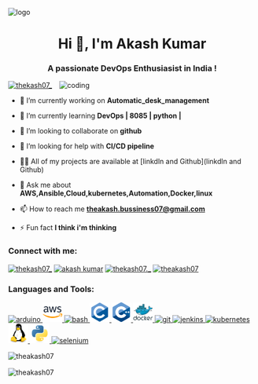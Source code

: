 ![logo](https://github.com/theakash07/theakash07/blob/main/Screenshot%20from%202023-04-14%2018-05-37.png)
<h1 align="center">Hi 👋, I'm Akash Kumar</h1>
<h3 align="center">A passionate DevOps Enthusiasist in India !</h3>
<img align="right" alt="coding" width="400" src="https://user-images.githubusercontent.com/113254843/232047618-b2b33c65-9610-4f15-8a79-65cf4040ffd2.png"

<p align="left"> <a href="https://twitter.com/thekash07_" target="blank"><img src="https://img.shields.io/twitter/follow/thekash07_?logo=twitter&style=for-the-badge" alt="thekash07_" /></a> </p>

- 🔭 I’m currently working on **Automatic_desk_management**

- 🌱 I’m currently learning **DevOps | 8085 | python |**

- 👯 I’m looking to collaborate on **github**

- 🤝 I’m looking for help with **CI/CD pipeline**

- 👨‍💻 All of my projects are available at [linkdln and Github](linkdln and Github)

- 💬 Ask me about **AWS,Ansible,Cloud,kubernetes,Automation,Docker,linux**

- 📫 How to reach me **theakash.bussiness07@gmail.com**

- ⚡ Fun fact **I think i'm thinking**

<h3 align="left">Connect with me:</h3>
<p align="left">
<a href="https://twitter.com/thekash07_" target="blank"><img align="center" src="https://raw.githubusercontent.com/rahuldkjain/github-profile-readme-generator/master/src/images/icons/Social/twitter.svg" alt="thekash07_" height="30" width="40" /></a>
<a href="https://linkedin.com/in/akash kumar" target="blank"><img align="center" src="https://raw.githubusercontent.com/rahuldkjain/github-profile-readme-generator/master/src/images/icons/Social/linked-in-alt.svg" alt="akash kumar" height="30" width="40" /></a>
<a href="https://instagram.com/thekash07._" target="blank"><img align="center" src="https://raw.githubusercontent.com/rahuldkjain/github-profile-readme-generator/master/src/images/icons/Social/instagram.svg" alt="thekash07._" height="30" width="40" /></a>
<a href="https://www.leetcode.com/theakash07" target="blank"><img align="center" src="https://raw.githubusercontent.com/rahuldkjain/github-profile-readme-generator/master/src/images/icons/Social/leet-code.svg" alt="theakash07" height="30" width="40" /></a>
</p>

<h3 align="left">Languages and Tools:</h3>
<p align="left"> <a href="https://www.arduino.cc/" target="_blank" rel="noreferrer"> <img src="https://cdn.worldvectorlogo.com/logos/arduino-1.svg" alt="arduino" width="40" height="40"/> </a> <a href="https://aws.amazon.com" target="_blank" rel="noreferrer"> <img src="https://raw.githubusercontent.com/devicons/devicon/master/icons/amazonwebservices/amazonwebservices-original-wordmark.svg" alt="aws" width="40" height="40"/> </a> <a href="https://www.gnu.org/software/bash/" target="_blank" rel="noreferrer"> <img src="https://www.vectorlogo.zone/logos/gnu_bash/gnu_bash-icon.svg" alt="bash" width="40" height="40"/> </a> <a href="https://www.cprogramming.com/" target="_blank" rel="noreferrer"> <img src="https://raw.githubusercontent.com/devicons/devicon/master/icons/c/c-original.svg" alt="c" width="40" height="40"/> </a> <a href="https://www.w3schools.com/cpp/" target="_blank" rel="noreferrer"> <img src="https://raw.githubusercontent.com/devicons/devicon/master/icons/cplusplus/cplusplus-original.svg" alt="cplusplus" width="40" height="40"/> </a> <a href="https://www.docker.com/" target="_blank" rel="noreferrer"> <img src="https://raw.githubusercontent.com/devicons/devicon/master/icons/docker/docker-original-wordmark.svg" alt="docker" width="40" height="40"/> </a> <a href="https://git-scm.com/" target="_blank" rel="noreferrer"> <img src="https://www.vectorlogo.zone/logos/git-scm/git-scm-icon.svg" alt="git" width="40" height="40"/> </a> <a href="https://www.jenkins.io" target="_blank" rel="noreferrer"> <img src="https://www.vectorlogo.zone/logos/jenkins/jenkins-icon.svg" alt="jenkins" width="40" height="40"/> </a> <a href="https://kubernetes.io" target="_blank" rel="noreferrer"> <img src="https://www.vectorlogo.zone/logos/kubernetes/kubernetes-icon.svg" alt="kubernetes" width="40" height="40"/> </a> <a href="https://www.linux.org/" target="_blank" rel="noreferrer"> <img src="https://raw.githubusercontent.com/devicons/devicon/master/icons/linux/linux-original.svg" alt="linux" width="40" height="40"/> </a> <a href="https://www.python.org" target="_blank" rel="noreferrer"> <img src="https://raw.githubusercontent.com/devicons/devicon/master/icons/python/python-original.svg" alt="python" width="40" height="40"/> </a> <a href="https://www.selenium.dev" target="_blank" rel="noreferrer"> <img src="https://raw.githubusercontent.com/detain/svg-logos/780f25886640cef088af994181646db2f6b1a3f8/svg/selenium-logo.svg" alt="selenium" width="40" height="40"/> </a> </p>

<p><img align="center" src="https://github-readme-stats.vercel.app/api/top-langs?username=theakash07&show_icons=true&locale=en&layout=compact" alt="theakash07" /></p>

<p><img align="center" src="https://github-readme-streak-stats.herokuapp.com/?user=theakash07&" alt="theakash07" /></p>
